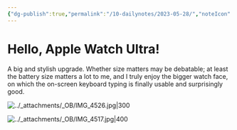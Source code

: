 ```yaml
---
{"dg-publish":true,"permalink":"/10-dailynotes/2023-05-28/","noteIcon":"2"}
---
```


# Hello, Apple Watch Ultra!

A big and stylish upgrade. Whether size matters may be debatable; at least the battery size matters a lot to me, and I truly enjoy the bigger watch face, on which the on-screen keyboard typing is finally usable and surprisingly good.

![../_attachments/_OB/IMG_4526.jpg|300](/img/user/_attachments/_OB/IMG_4526.jpg)

![../_attachments/_OB/IMG_4517.jpg|400](/img/user/_attachments/_OB/IMG_4517.jpg)